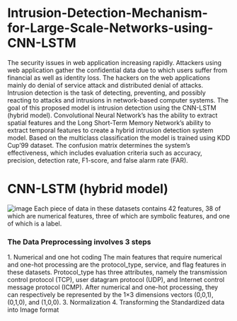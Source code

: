 # Intrusion-Detection-Mechanism-for-Large-Scale-Networks-using-CNN-LSTM

The security issues in web application increasing rapidly. Attackers using web application gather the confidential data due to which users suffer from financial as well as identity loss. The hackers on the web applications mainly do denial of service attack and distributed denial of attacks. Intrusion detection is the task of detecting, preventing, and possibly reacting to  attacks and intrusions in network-based computer systems.
The goal of this proposed model is intrusion detection using the CNN-LSTM (hybrid model).
Convolutional Neural Network’s has the ability to extract spatial features and the Long Short-Term Memory Network’s ability to extract temporal features to create a hybrid intrusion detection system model. Based on the multiclass classification the 
model is trained using KDD Cup’99 dataset. The confusion matrix determines the system’s effectiveness, which includes evaluation criteria such as accuracy, precision, detection rate, F1-score, and false alarm rate (FAR).

# CNN-LSTM (hybrid model)
![image](https://user-images.githubusercontent.com/75250067/213447299-a7eebb11-8e68-4f5a-928c-6372740d5fa1.png)
Each piece of data in these datasets contains 42 features, 38 of which are numerical features, three of which are symbolic features, and one of which is a label.

<h3>The Data Preprocessing involves 3 steps</h3>
1. Numerical and one hot coding
The main features that require numerical and one-hot processing are the protocol_type, service, and flag features in these datasets. Protocol_type has three attributes, namely the transmission control protocol (TCP), user datagram protocol (UDP), and Internet control message protocol (ICMP). After numerical and one-hot processing, they can respectively be represented by the 1×3 dimensions vectors (0,0,1),(0,1,0), and (1,0,0).
3. Normalization
4. Transforming the Standardized data into Image format
